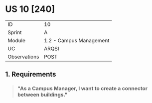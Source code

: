 # US 10 [240]

|              |                         |
| ------------ | ----------------------- |
| ID           | 10                      |
| Sprint       | A                       |
| Module       | 1.2 - Campus Management |
| UC           | ARQSI                   |
| Observations | POST                    |

## 1. Requirements

> ### "As a Campus Manager, I want to create a connector between buildings."
